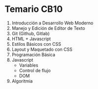 # Temario CB10

1. Introducción a Desarrollo Web Moderno
2. Manejo y Edición de Editor de Texto
3. Git (Github, Gitlab)
4. HTML + Javascript
5. Estilos Básicos con CSS
6. Layout y Maquetado con CSS
5. Programación Básica
6. Javascript
    - Variables
    - Control de flujo
    - DOM
7. Algoritmia
